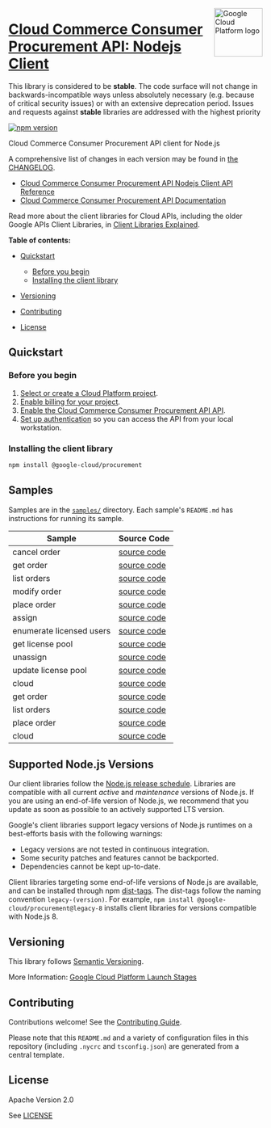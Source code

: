 [//]: # "This README.md file is auto-generated, all changes to this file will be lost."
[//]: # "The comments you see below are used to generate those parts of the template in later states."
<img src="https://avatars2.githubusercontent.com/u/2810941?v=3&s=96" alt="Google Cloud Platform logo" title="Google Cloud Platform" align="right" height="96" width="96"/>

# [Cloud Commerce Consumer Procurement API: Nodejs Client][homepage]

This library is considered to be **stable**. The code surface will not change in backwards-incompatible ways
unless absolutely necessary (e.g. because of critical security issues) or with
an extensive deprecation period. Issues and requests against **stable** libraries
are addressed with the highest priority

[![npm version](https://img.shields.io/npm/v/@google-cloud/procurement.svg)](https://www.npmjs.org/package/@google-cloud/procurement)

Cloud Commerce Consumer Procurement API client for Node.js

[//]: # "partials.introduction"

A comprehensive list of changes in each version may be found in
[the CHANGELOG][homepage_changelog].

* [Cloud Commerce Consumer Procurement API Nodejs Client API Reference](https://cloud.google.com/nodejs/docs/reference/procurement/latest)
* [Cloud Commerce Consumer Procurement API Documentation](https://cloud.google.com/marketplace/docs/)

Read more about the client libraries for Cloud APIs, including the older
Google APIs Client Libraries, in [Client Libraries Explained][explained].

[explained]: https://cloud.google.com/apis/docs/client-libraries-explained

**Table of contents:**

* [Quickstart](#quickstart)
  * [Before you begin](#before-you-begin)
  * [Installing the client library](#installing-the-client-library)

* [Versioning](#versioning)
* [Contributing](#contributing)
* [License](#license)

## Quickstart
### Before you begin

1.  [Select or create a Cloud Platform project][projects].
1.  [Enable billing for your project][billing].
1.  [Enable the Cloud Commerce Consumer Procurement API API][enable_api].
1.  [Set up authentication][auth] so you can access the
    API from your local workstation.
### Installing the client library

```bash
npm install @google-cloud/procurement
```

[//]: # "partials.body"

## Samples

Samples are in the [`samples/`][homepage_samples] directory. Each sample's `README.md` has instructions for running its sample.

| Sample                      | Source Code                       |
| --------------------------- | --------------------------------- |
| cancel order | [source code](https://github.com/googleapis/google-cloud-node/blob/main/packages/google-cloud-commerce-consumer-procurement/samples/generated/v1/consumer_procurement_service.cancel_order.js) |
| get order | [source code](https://github.com/googleapis/google-cloud-node/blob/main/packages/google-cloud-commerce-consumer-procurement/samples/generated/v1/consumer_procurement_service.get_order.js) |
| list orders | [source code](https://github.com/googleapis/google-cloud-node/blob/main/packages/google-cloud-commerce-consumer-procurement/samples/generated/v1/consumer_procurement_service.list_orders.js) |
| modify order | [source code](https://github.com/googleapis/google-cloud-node/blob/main/packages/google-cloud-commerce-consumer-procurement/samples/generated/v1/consumer_procurement_service.modify_order.js) |
| place order | [source code](https://github.com/googleapis/google-cloud-node/blob/main/packages/google-cloud-commerce-consumer-procurement/samples/generated/v1/consumer_procurement_service.place_order.js) |
| assign | [source code](https://github.com/googleapis/google-cloud-node/blob/main/packages/google-cloud-commerce-consumer-procurement/samples/generated/v1/license_management_service.assign.js) |
| enumerate licensed users | [source code](https://github.com/googleapis/google-cloud-node/blob/main/packages/google-cloud-commerce-consumer-procurement/samples/generated/v1/license_management_service.enumerate_licensed_users.js) |
| get license pool | [source code](https://github.com/googleapis/google-cloud-node/blob/main/packages/google-cloud-commerce-consumer-procurement/samples/generated/v1/license_management_service.get_license_pool.js) |
| unassign | [source code](https://github.com/googleapis/google-cloud-node/blob/main/packages/google-cloud-commerce-consumer-procurement/samples/generated/v1/license_management_service.unassign.js) |
| update license pool | [source code](https://github.com/googleapis/google-cloud-node/blob/main/packages/google-cloud-commerce-consumer-procurement/samples/generated/v1/license_management_service.update_license_pool.js) |
| cloud | [source code](https://github.com/googleapis/google-cloud-node/blob/main/packages/google-cloud-commerce-consumer-procurement/samples/generated/v1/snippet_metadata_google.cloud.commerce.consumer.procurement.v1.json) |
| get order | [source code](https://github.com/googleapis/google-cloud-node/blob/main/packages/google-cloud-commerce-consumer-procurement/samples/generated/v1alpha1/consumer_procurement_service.get_order.js) |
| list orders | [source code](https://github.com/googleapis/google-cloud-node/blob/main/packages/google-cloud-commerce-consumer-procurement/samples/generated/v1alpha1/consumer_procurement_service.list_orders.js) |
| place order | [source code](https://github.com/googleapis/google-cloud-node/blob/main/packages/google-cloud-commerce-consumer-procurement/samples/generated/v1alpha1/consumer_procurement_service.place_order.js) |
| cloud | [source code](https://github.com/googleapis/google-cloud-node/blob/main/packages/google-cloud-commerce-consumer-procurement/samples/generated/v1alpha1/snippet_metadata_google.cloud.commerce.consumer.procurement.v1alpha1.json) |


## Supported Node.js Versions

Our client libraries follow the [Node.js release schedule](https://github.com/nodejs/release#release-schedule).
Libraries are compatible with all current _active_ and _maintenance_ versions of
Node.js.
If you are using an end-of-life version of Node.js, we recommend that you update
as soon as possible to an actively supported LTS version.

Google's client libraries support legacy versions of Node.js runtimes on a
best-efforts basis with the following warnings:

* Legacy versions are not tested in continuous integration.
* Some security patches and features cannot be backported.
* Dependencies cannot be kept up-to-date.

Client libraries targeting some end-of-life versions of Node.js are available, and
can be installed through npm [dist-tags](https://docs.npmjs.com/cli/dist-tag).
The dist-tags follow the naming convention `legacy-(version)`.
For example, `npm install @google-cloud/procurement@legacy-8` installs client libraries
for versions compatible with Node.js 8.

## Versioning

This library follows [Semantic Versioning](http://semver.org/).

More Information: [Google Cloud Platform Launch Stages][launch_stages]

[launch_stages]: https://cloud.google.com/terms/launch-stages

## Contributing

Contributions welcome! See the [Contributing Guide](https://github.com/googleapis/google-cloud-node/blob/main/packages/google-cloud-commerce-consumer-procurement/CONTRIBUTING.md).

Please note that this `README.md`
and a variety of configuration files in this repository (including `.nycrc` and `tsconfig.json`)
are generated from a central template.

## License

Apache Version 2.0

See [LICENSE](https://github.com/googleapis/google-cloud-node/blob/main/packages/google-cloud-commerce-consumer-procurement/LICENSE)

[shell_img]: https://gstatic.com/cloudssh/images/open-btn.png
[projects]: https://console.cloud.google.com/project
[billing]: https://support.google.com/cloud/answer/6293499#enable-billing
[enable_api]: https://console.cloud.google.com/flows/enableapi?apiid=cloudcommerceconsumerprocurement.googleapis.com
[auth]: https://cloud.google.com/docs/authentication/external/set-up-adc-local
[homepage_samples]: https://github.com/googleapis/google-cloud-node/blob/main/packages/google-cloud-commerce-consumer-procurement/samples
[homepage_changelog]: https://github.com/googleapis/google-cloud-node/blob/main/packages/google-cloud-commerce-consumer-procurement/CHANGELOG.md
[homepage]: https://github.com/googleapis/google-cloud-node/blob/main/packages/google-cloud-commerce-consumer-procurement
